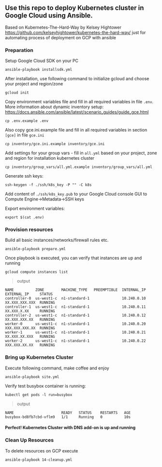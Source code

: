 ## Use this repo to deploy Kubernetes cluster in Google Cloud using Ansible.

Based on Kubernetes-The-Hard-Way by Kelsey Hightower https://github.com/kelseyhightower/kubernetes-the-hard-way/ just for automating process of deployment on GCP with ansible

### Preparation
Setup Google Cloud SDK on your PC

```ansible-playbook installsdk.yml```

After installation, use following command to initialize gcloud and choose your project and region/zone

```gcloud init```

Copy environment variables file and fill in all required variables in file ```.env```. More information about dynamic inventory setup: https://docs.ansible.com/ansible/latest/scenario_guides/guide_gce.html

```cp .env.example .env```

Also copy gce.ini.example file and fill in all required variables in section ```[gce]``` in file ```gce.ini```

```cp inventory/gce.ini.example inventory/gce.ini```

Add settings for your group vars - fill in ```all.yml``` based on your project, zone and region for installation kubernetes cluster

```cp inventory/group_vars/all.yml.example inventory/group_vars/all.yml```

Generate ssh keys:

```ssh-keygen -f ./ssh/k8s_key -P "" -C k8s```

Add content of ```./ssh/k8s_key.pub``` to your Google Cloud console GUI to Compute Engine->Metadata->SSH keys

Export environment variables:

```export $(cat .env)```

### Provision resources
Build all basic instances/networks/firewall rules etc.

```ansible-playbook prepare.yml```

Once playbook is executed, you can verify that instances are up and running

```gcloud compute instances list```

> output

```
NAME          ZONE        MACHINE_TYPE   PREEMPTIBLE  INTERNAL_IP  EXTERNAL_IP     STATUS
controller-0  us-west1-c  n1-standard-1               10.240.0.10  XX.XXX.XXX.XXX  RUNNING
controller-1  us-west1-c  n1-standard-1               10.240.0.11  XX.XXX.X.XX     RUNNING
controller-2  us-west1-c  n1-standard-1               10.240.0.12  XX.XXX.XXX.XX   RUNNING
worker-0      us-west1-c  n1-standard-1               10.240.0.20  XXX.XXX.XXX.XX  RUNNING
worker-1      us-west1-c  n1-standard-1               10.240.0.21  XX.XXX.XX.XXX   RUNNING
worker-2      us-west1-c  n1-standard-1               10.240.0.22  XXX.XXX.XX.XX   RUNNING
```

### Bring up Kubernetes Cluster

Execute following command, make coffee and enjoy

```ansible-playbook site.yml```

Verify test busybox container is running:

```kubectl get pods -l run=busybox```

> output

```
NAME                      READY   STATUS    RESTARTS   AGE
busybox-bd8fb7cbd-vflm9   1/1     Running   0          10s
```

#### Perfect! Kubernetes Cluster with DNS add-on is up and running

### Clean Up Resources

To delete resources on GCP execute

```ansible-playbook 14-cleanup.yml```

